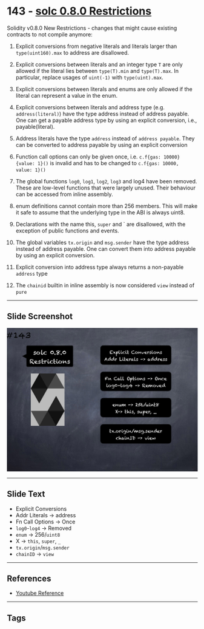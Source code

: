 # 143 - [solc 0.8.0 Restrictions](solc%200.8.0%20Restrictions.md)
Solidity v0.8.0 New Restrictions - changes that might cause existing contracts to not compile anymore:

1. Explicit conversions from negative literals and literals larger than `type(uint160).max` to address are disallowed.
    
2. Explicit conversions between literals and an integer type `T` are only allowed if the literal lies between `type(T).min` and `type(T).max`. In particular, replace usages of `uint(-1)` with `type(uint).max`.
    
3. Explicit conversions between literals and enums are only allowed if the literal can represent a value in the enum.
    
4. Explicit conversions between literals and address type (e.g. `address(literal)`) have the type address instead of address payable. One can get a payable address type by using an explicit conversion, i.e., payable(literal).
    
5. Address literals have the type `address` instead of `address payable`. They can be converted to address payable by using an explicit conversion
    
6. Function call options can only be given once, i.e. `c.f{gas: 10000}{value: 1}()` is invalid and has to be changed to `c.f{gas: 10000, value: 1}()`
    
7. The global functions `log0`, `log1`, `log2`, `log3` and log4 have been removed. These are low-level functions that were largely unused. Their behaviour can be accessed from inline assembly.
    
8. enum definitions cannot contain more than 256 members. This will make it safe to assume that the underlying type in the ABI is always uint8.
    
9. Declarations with the name this, `super` and \` are disallowed, with the exception of public functions and events. 
    
10. The global variables `tx.origin` and `msg.sender` have the type address instead of address payable. One can convert them into address payable by using an explicit conversion.
    
11. Explicit conversion into address type always returns a non-payable `address` type
    
12. The `chainid` builtin in inline assembly is now considered `view` instead of `pure`

___
## Slide Screenshot
![143.png](../../images/3.%20Solidity%20201/143.png)
___
## Slide Text
- Explicit Conversions
- Addr Literals -> address
- Fn Call Options -> Once 
- `log0`-`log4` -> Removed
- `enum` -> 256/`uint8`
- X -> `this`, `super`, `_`
- `tx.origin`/`msg.sender`
- `chainID` -> `view`
___
## References
- [Youtube Reference](https://youtu.be/C0zBhTgppLQ?t=354)
___
## Tags